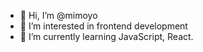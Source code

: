 - 👋 Hi, I’m @mimoyo
- 👀 I’m interested in frontend development
- 🌱 I’m currently learning JavaScript, React. 

<!---
mimoyo/mimoyo is a ✨ special ✨ repository because its `README.md` (this file) appears on your GitHub profile.
You can click the Preview link to take a look at your changes.
--->

